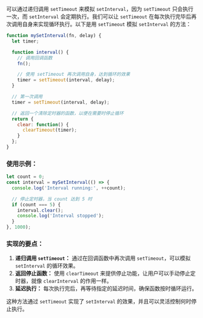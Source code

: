 可以通过递归调用 `setTimeout` 来模拟 `setInterval`，因为 `setTimeout` 只会执行一次，而 `setInterval` 会定期执行。我们可以让 `setTimeout` 在每次执行完毕后再次调用自身来实现循环执行。以下是用 `setTimeout` 模拟 `setInterval` 的方法：

```javascript
function mySetInterval(fn, delay) {
  let timer;

  function interval() {
    // 调用回调函数
    fn();

    // 使用 setTimeout 再次调用自身，达到循环的效果
    timer = setTimeout(interval, delay);
  }

  // 第一次调用
  timer = setTimeout(interval, delay);

  // 返回一个清除定时器的函数，以便在需要时停止循环
  return {
    clear: function() {
      clearTimeout(timer);
    }
  };
}
```

### 使用示例：

```javascript
let count = 0;
const interval = mySetInterval(() => {
  console.log('Interval running:', ++count);

  // 停止定时器，当 count 达到 5 时
  if (count === 5) {
    interval.clear();
    console.log('Interval stopped');
  }
}, 1000);
```

### 实现的要点：
1. **递归调用 `setTimeout`：** 通过在回调函数中再次调用 `setTimeout`，可以模拟 `setInterval` 的循环效果。
2. **返回停止函数：** 使用 `clearTimeout` 来提供停止功能，让用户可以手动停止定时器，就像 `clearInterval` 的作用一样。
3. **延迟执行：** 每次执行完后，再等待指定的延迟时间，确保函数按时循环运行。

这种方法通过 `setTimeout` 实现了 `setInterval` 的效果，并且可以灵活控制何时停止执行。